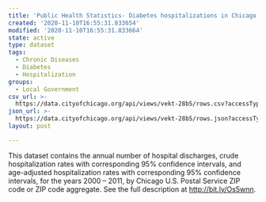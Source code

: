 ```yaml
---
title: 'Public Health Statistics- Diabetes hospitalizations in Chicago, 2000 - 2011'
created: '2020-11-10T16:55:31.833654'
modified: '2020-11-10T16:55:31.833664'
state: active
type: dataset
tags:
  - Chronic Diseases
  - Diabetes
  - Hospitalization
groups:
  - Local Government
csv_url: >-
  https://data.cityofchicago.org/api/views/vekt-28b5/rows.csv?accessType=DOWNLOAD
json_url: >-
  https://data.cityofchicago.org/api/views/vekt-28b5/rows.json?accessType=DOWNLOAD
layout: post

---
```

This dataset contains the annual number of hospital discharges, crude hospitalization rates with corresponding 95% confidence intervals, and age-adjusted hospitalization rates with corresponding 95% confidence intervals, for the years 2000 – 2011, by Chicago U.S. Postal Service ZIP code or ZIP code aggregate.   See the full description at http://bit.ly/Os5wnn.
